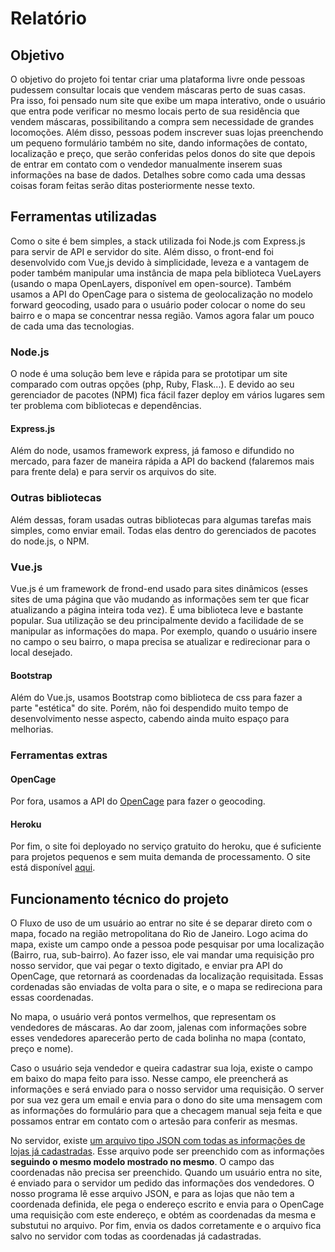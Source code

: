 # Relatório

## Objetivo

O objetivo do projeto foi tentar criar uma plataforma livre onde pessoas pudessem consultar locais que vendem máscaras
perto de suas casas.  
Pra isso, foi pensado num site que exibe um mapa interativo, onde o usuário que entra pode verificar no mesmo locais perto
de sua residência que vendem máscaras, possibilitando a compra sem necessidade de grandes locomoções.
Além disso, pessoas podem inscrever suas lojas preenchendo um pequeno formulário também no site, dando informações de contato, 
localização e preço, que serão conferidas pelos donos do site que depois de entrar em contato com o vendedor manualmente inserem
suas informações na base de dados.
Detalhes sobre como cada uma dessas coisas foram feitas serão ditas posteriormente nesse texto.

## Ferramentas utilizadas

Como o site é bem simples, a stack utilizada foi Node.js com Express.js para servir de API e servidor do site. Além disso, 
o front-end foi desenvolvido com Vue,js devido à simplicidade, leveza e a vantagem de poder também manipular uma instância de
mapa pela biblioteca VueLayers (usando o mapa OpenLayers, disponível em open-source). Também usamos a API do OpenCage para
o sistema de geolocalização no modelo forward geocoding, usado para o usuário poder colocar o nome do seu bairro e o mapa
se concentrar nessa região.
Vamos agora falar um pouco de cada uma das tecnologias.

### Node.js
O node é uma solução bem leve e rápida para se prototipar um site comparado com outras opções (php, Ruby, Flask...). E devido
ao seu gerenciador de pacotes (NPM) fica fácil fazer deploy em vários lugares sem ter problema com bibliotecas e dependências.

#### Express.js
Além do node, usamos framework express, já famoso e difundido no mercado, para fazer de maneira rápida a API do backend 
(falaremos mais para frente dela) e para servir os arquivos do site.

### Outras bibliotecas

Além dessas, foram usadas outras bibliotecas para algumas tarefas mais simples, como enviar email. Todas elas dentro do 
gerenciados de pacotes do node.js, o NPM.

### Vue.js
Vue.js é um framework de frond-end usado para sites dinâmicos (esses sites de uma página que vão mudando as informações sem
ter que ficar atualizando a página inteira toda vez). É uma biblioteca leve e bastante popular. Sua utilização se deu 
principalmente devido a facilidade de se manipular as informações do mapa. Por exemplo, quando o usuário insere no campo o
seu bairro, o mapa precisa se atualizar e redirecionar para o local desejado.

#### Bootstrap
Além do Vue.js, usamos Bootstrap como biblioteca de css para fazer a parte "estética" do site. Porém, não foi despendido muito 
tempo de desenvolvimento nesse aspecto, cabendo ainda muito espaço para melhorias.

### Ferramentas extras

#### OpenCage
Por fora, usamos a API do [OpenCage](https://opencagedata.com/api) para fazer o geocoding.

#### Heroku
Por fim, o site foi deployado no serviço gratuito do heroku, que é suficiente para projetos pequenos e sem muita demanda de
processamento. O site está disponível [aqui](https://rio-masks.herokuapp.com/).

## Funcionamento técnico do projeto

O Fluxo de uso de um usuário ao entrar no site é se deparar direto com o mapa, focado na região metropolitana do Rio de 
Janeiro. Logo acima do mapa, existe um campo onde a pessoa pode pesquisar por uma localização (Bairro, rua, sub-bairro).
Ao fazer isso, ele vai mandar uma requisição pro nosso servidor, que vai pegar o texto digitado, e enviar pra API do 
OpenCage, que retornará as coordenadas da localização requisitada. Essas cordenadas são enviadas de volta para o site, 
e o mapa se redireciona para essas coordenadas.

No mapa, o usuário verá pontos vermelhos, que representam os vendedores de máscaras. Ao dar zoom, jalenas com informações 
sobre esses vendedores aparecerão perto de cada bolinha no mapa (contato, preço e nome).

Caso o usuário seja vendedor e queira cadastrar sua loja, existe o campo em baixo do mapa feito para isso. Nesse campo, ele 
preencherá as informações e será enviado para o nosso servidor uma requisição. O server por sua vez gera um email e envia
para o dono do site uma mensagem com as informações do formulário para que a checagem manual seja feita e que possamos entrar
em contato com o artesão para conferir as mesmas.

No servidor, existe [um arquivo tipo JSON com todas as informações de lojas já cadastradas](https://github.com/guimafelipe/rio-masks-server-api/blob/master/server/api/mapinfo.json).
Esse arquivo pode ser preenchido com as informações **seguindo o mesmo modelo mostrado no mesmo**. O campo das coordenadas 
não precisa ser preenchido. Quando um usuário entra no site, é enviado para o servidor um pedido das informações dos vendedores.
O nosso programa lê esse arquivo JSON, e para as lojas que não tem a coordenada definida, ele pega o endereço escrito e envia
para o OpenCage uma requisição com este endereço, e obtém as coordenadas da mesma e substutui no arquivo.
Por fim, envia os dados corretamente e o arquivo fica salvo no servidor com todas as coordenadas já cadastradas.













